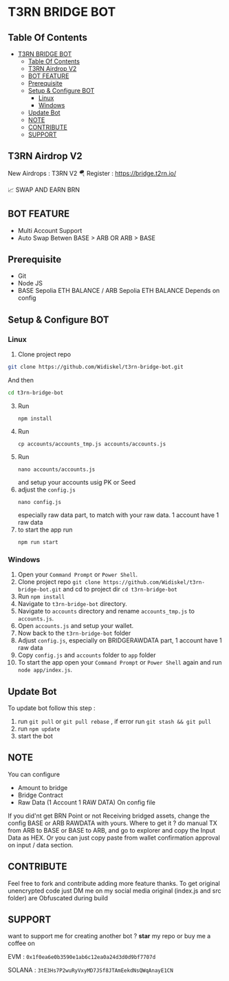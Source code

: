 # T3RN BRIDGE BOT

## Table Of Contents
- [T3RN BRIDGE BOT](#t3rn-bridge-bot)
  - [Table Of Contents](#table-of-contents)
  - [T3RN Airdrop V2](#t3rn-airdrop-v2)
  - [BOT FEATURE](#bot-feature)
  - [Prerequisite](#prerequisite)
  - [Setup \& Configure BOT](#setup--configure-bot)
    - [Linux](#linux)
    - [Windows](#windows)
  - [Update Bot](#update-bot)
  - [NOTE](#note)
  - [CONTRIBUTE](#contribute)
  - [SUPPORT](#support)

## T3RN Airdrop V2
New Airdrops : T3RN V2
🪂 Register : https://bridge.t2rn.io/

📈 SWAP AND EARN BRN

## BOT FEATURE

- Multi Account Support
- Auto Swap Betwen BASE > ARB OR ARB > BASE

## Prerequisite

- Git
- Node JS
- BASE Sepolia ETH BALANCE / ARB Sepolia ETH BALANCE Depends on config

## Setup & Configure BOT

### Linux
1. Clone project repo
```bash
git clone https://github.com/Widiskel/t3rn-bridge-bot.git
```
And then
```bash
cd t3rn-bridge-bot
```
3. Run 
   ```
   npm install
   ```
4. Run 
   ```
   cp accounts/accounts_tmp.js accounts/accounts.js
   ```
5. Run 
   ```
   nano accounts/accounts.js
   ```
   and setup your accounts usig PK or Seed
6. adjust the `config.js`
   ```
   nano config.js
   ```
   especially raw data part, to match with your raw data. 1 account have 1 raw data
7. to start the app run 
   ```
   npm run start
   ```
   
### Windows
1. Open your `Command Prompt` or `Power Shell`.
2. Clone project repo `git clone https://github.com/Widiskel/t3rn-bridge-bot.git` and cd to project dir `cd t3rn-bridge-bot`
3. Run `npm install`
4. Navigate to `t3rn-bridge-bot` directory. 
5. Navigate to `accounts` directory and rename `accounts_tmp.js` to `accounts.js`.
6. Open `accounts.js` and setup your wallet. 
7.  Now back to the `t3rn-bridge-bot` folder
8.  Adjust `config.js`, especially on BRIDGERAWDATA part, 1 account have 1 raw data
9.  Copy `config.js` and `accounts` folder to `app` folder
10. To start the app open your `Command Prompt` or `Power Shell` again and run `node app/index.js`.

## Update Bot

To update bot follow this step :
1. run `git pull` or `git pull rebase` , if error run `git stash && git pull`
2. run `npm update`
3. start the bot

## NOTE

You can configure 
- Amount to bridge
- Bridge Contract
- Raw Data (1 Account 1 RAW DATA)
On config file

If you did'nt get BRN Point or not Receiving bridged assets, change the config BASE or ARB RAWDATA with yours. Where to get it ? do manual TX from ARB to BASE or BASE to ARB, and go to explorer and copy the Input Data as HEX. Or you can just copy paste from wallet confirmation approval on input / data section.

## CONTRIBUTE

Feel free to fork and contribute adding more feature thanks. To get original unencrypted code just DM me on my social media original (index.js and src folder) are Obfuscated during build

## SUPPORT

want to support me for creating another bot ?
**star** my repo or buy me a coffee on

EVM : `0x1f0ea6e0b3590e1ab6c12ea0a24d3d0d9bf7707d`

SOLANA : `3tE3Hs7P2wuRyVxyMD7JSf8JTAmEekdNsQWqAnayE1CN`
